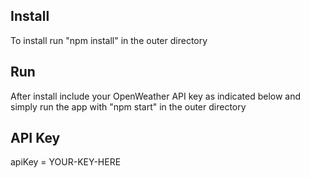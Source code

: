 ## Install

To install run "npm install" in the outer directory

## Run 

After install include your OpenWeather API key as indicated below and simply run the app with "npm start" in the outer directory

## API Key

apiKey = YOUR-KEY-HERE 
